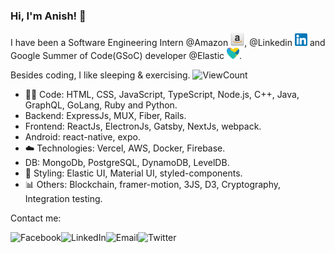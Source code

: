 ### Hi, I'm Anish! 👋

I have been a Software Engineering Intern @Amazon <img width="22" height="22" alt="Amazon" src="./amazon.png"/>, @Linkedin <img width="20" height="20" alt="LinkedIn" src="./linkedin.png"/> and Google Summer of Code(GSoC) developer @Elastic <img width="20" height="18" alt="Elasticheart" src="./elasticheart.png"/>.

Besides coding, I like sleeping & exercising.   <img alt="ViewCount" src="https://komarev.com/ghpvc/?username=anishagg17" />

- :man_technologist: Code: HTML, CSS, JavaScript, TypeScript, Node.js, C++, Java, GraphQL, GoLang, Ruby and Python.
- Backend: ExpressJs, MUX, Fiber, Rails.
- Frontend: ReactJs, ElectronJs, Gatsby, NextJs, webpack.
- Android: react-native, expo.
- :cloud: Technologies: Vercel, AWS, Docker, Firebase.
- DB: MongoDb, PostgreSQL, DynamoDB, LevelDB.
- 🌺 Styling: Elastic UI, Material UI, styled-components.
- 📊 Others: Blockchain, framer-motion, 3JS, D3, Cryptography, Integration testing.

<!---
View Resume : <a href="https://cutt.ly/resume_anish">Link</a>


I am an open-source enthusiast, passionate about algorithms, competitive programming and software development. Besides, I have also begun to explore the world of Frontend development and Backend development (ReactJs, GraphQl, and NodeJs mainly). I enjoy problem-solving and creating new stuff using 3Js.
--->


<!--[![HitCount](http://hits.dwyl.com/anishagg17.svg)](http://hits.dwyl.com/anishagg17)-->



Contact me:


<a href="https://www.facebook.com/anish1712/">
  <img align="left" alt="Facebook" src="https://img.icons8.com/bubbles/50/000000/facebook.png"/>
</a>

<a href="https://www.linkedin.com/in/anishagg/">
  <img align="left" alt="LinkedIn" src="https://img.icons8.com/bubbles/50/000000/linkedin.png"/>
</a>

<a href="mailto:anishagg@icloud.com">
  <img align="left" alt="Email" src="https://img.icons8.com/bubbles/50/000000/gmail.png"/>
</a>


<a href="https://twitter.com/anishagg17">
  <img align="left" alt="Twitter" src="https://img.icons8.com/bubbles/50/000000/twitter-squared.png"/>
</a>



<!---
<a align="center" href="https://api.whatsapp.com/send?phone=919882061709">
  <img width="30" height="30" src="https://user-images.githubusercontent.com/43617894/87023392-45c66680-c1f5-11ea-9a1c-e0b71b6c59a4.png">
</a>
--->
